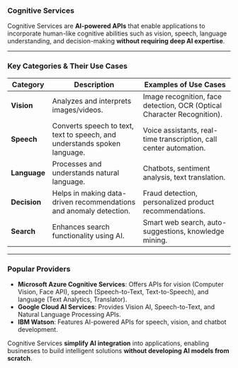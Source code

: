 ### **Cognitive Services**  

Cognitive Services are **AI-powered APIs** that enable applications to incorporate human-like cognitive abilities such as vision, speech, language understanding, and decision-making **without requiring deep AI expertise**.  

---

### **Key Categories & Their Use Cases**  

| **Category**       | **Description** | **Examples of Use Cases** |
|------------------|---------------|--------------------|
| **Vision** | Analyzes and interprets images/videos. | Image recognition, face detection, OCR (Optical Character Recognition). |
| **Speech** | Converts speech to text, text to speech, and understands spoken language. | Voice assistants, real-time transcription, call center automation. |
| **Language** | Processes and understands natural language. | Chatbots, sentiment analysis, text translation. |
| **Decision** | Helps in making data-driven recommendations and anomaly detection. | Fraud detection, personalized product recommendations. |
| **Search** | Enhances search functionality using AI. | Smart web search, auto-suggestions, knowledge mining. |

---

### **Popular Providers**  
- **Microsoft Azure Cognitive Services**: Offers APIs for vision (Computer Vision, Face API), speech (Speech-to-Text, Text-to-Speech), and language (Text Analytics, Translator).  
- **Google Cloud AI Services**: Provides Vision AI, Speech-to-Text, and Natural Language Processing APIs.  
- **IBM Watson**: Features AI-powered APIs for speech, vision, and chatbot development.  

Cognitive Services **simplify AI integration** into applications, enabling businesses to build intelligent solutions **without developing AI models from scratch**.
